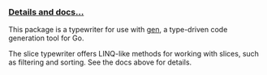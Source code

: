 ### [Details and docs...](https://clipperhouse.github.io/gen/slice/)

This package is a typewriter for use with [gen](https://github.com/clipperhouse/gen), a type-driven code generation tool for Go.

The slice typewriter offers LINQ-like methods for working with slices, such as filtering and sorting. See the docs above for details.

